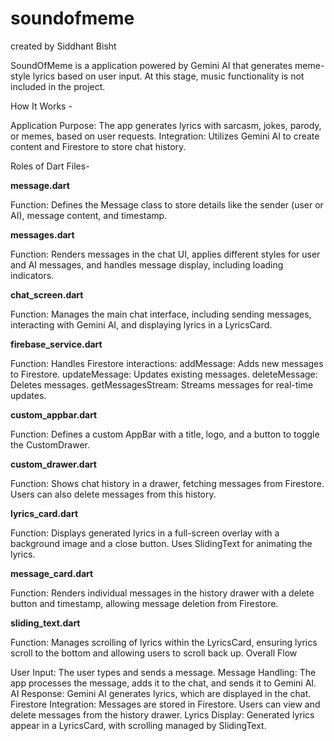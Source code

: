 # soundofmeme
created by Siddhant Bisht

SoundOfMeme is a application powered by Gemini AI that generates meme-style lyrics based on user input. At this stage, music functionality is not included in the project.

How It Works -

Application Purpose: The app generates lyrics with sarcasm, jokes, parody, or memes, based on user requests.
Integration: Utilizes Gemini AI to create content and Firestore to store chat history.

Roles of Dart Files-

**message.dart**

Function: Defines the Message class to store details like the sender (user or AI), message content, and timestamp.

**messages.dart**

Function: Renders messages in the chat UI, applies different styles for user and AI messages, and handles message display, including loading indicators.

**chat_screen.dart**

Function: Manages the main chat interface, including sending messages, interacting with Gemini AI, and displaying lyrics in a LyricsCard.

**firebase_service.dart**

Function: Handles Firestore interactions:
addMessage: Adds new messages to Firestore.
updateMessage: Updates existing messages.
deleteMessage: Deletes messages.
getMessagesStream: Streams messages for real-time updates.

**custom_appbar.dart**

Function: Defines a custom AppBar with a title, logo, and a button to toggle the CustomDrawer.

**custom_drawer.dart**

Function: Shows chat history in a drawer, fetching messages from Firestore. Users can also delete messages from this history.

**lyrics_card.dart**

Function: Displays generated lyrics in a full-screen overlay with a background image and a close button. Uses SlidingText for animating the lyrics.

**message_card.dart**

Function: Renders individual messages in the history drawer with a delete button and timestamp, allowing message deletion from Firestore.

**sliding_text.dart**

Function: Manages scrolling of lyrics within the LyricsCard, ensuring lyrics scroll to the bottom and allowing users to scroll back up.
Overall Flow

User Input: The user types and sends a message.
Message Handling: The app processes the message, adds it to the chat, and sends it to Gemini AI.
AI Response: Gemini AI generates lyrics, which are displayed in the chat.
Firestore Integration: Messages are stored in Firestore. Users can view and delete messages from the history drawer.
Lyrics Display: Generated lyrics appear in a LyricsCard, with scrolling managed by SlidingText.
